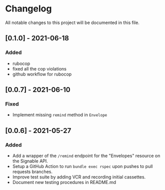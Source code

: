 # Changelog
All notable changes to this project will be documented in this file.

## [0.1.0] - 2021-06-18

### Added
  - rubocop
  - fixed all the cop violations
  - github workflow for rubocop

## [0.0.7] - 2021-06-10

### Fixed
  - Implement missing `remind` method in `Envelope`

## [0.0.6] - 2021-05-27

### Added
  - Add a wrapper of the `/remind` endpoint for the "Envelopes" resource on the Signable API.
  - Setup a GitHub Action to run `bundle exec rspec` upon pushes to pull requests branches.
  - Improve test suite by adding VCR and recording initial cassettes.
  - Document new testing procedures in README.md
